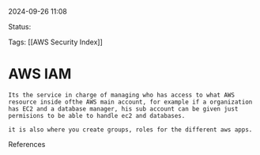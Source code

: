 2024-09-26 11:08

Status:

Tags:
[[AWS Security Index]]


# AWS IAM

	Its the service in charge of managing who has access to what AWS  resource inside ofthe AWS main account, for example if a organization has EC2 and a database manager, his sub account can be given just permisions to be able to handle ec2 and databases.

	it is also where you create groups, roles for the different aws apps.


References 

